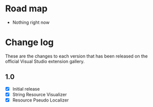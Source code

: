 # Road map

- Nothing right now

# Change log

These are the changes to each version that has been released
on the official Visual Studio extension gallery.

## 1.0

- [x] Initial release
 - [x] String Resource Visualizer
 - [x] Resource Pseudo Localizer
